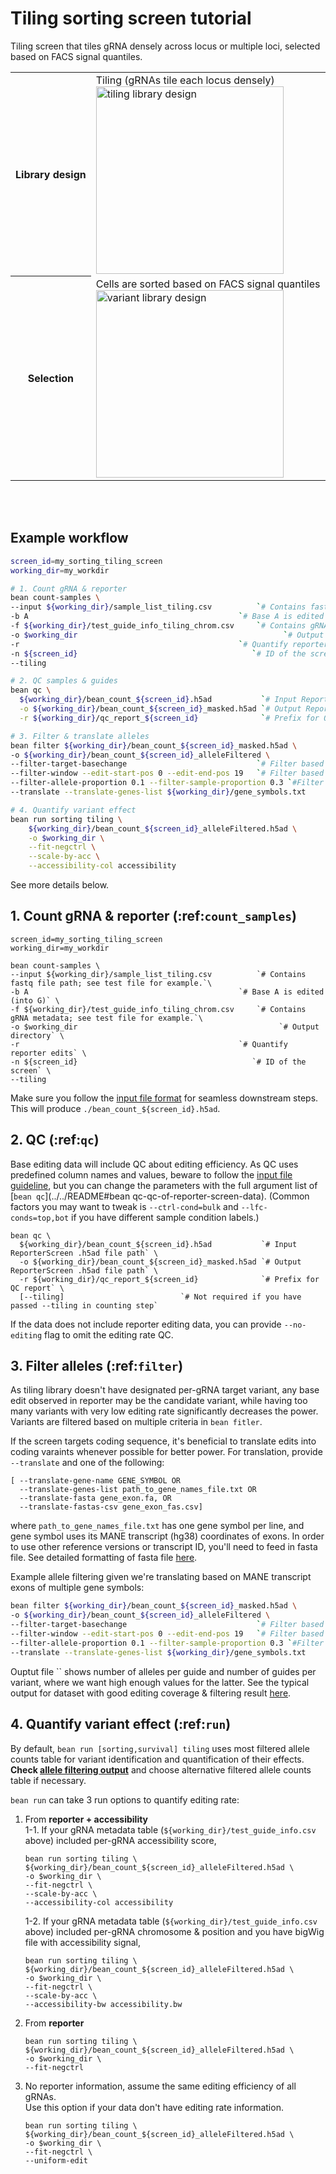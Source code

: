 # Tiling sorting screen tutorial
Tiling screen that tiles gRNA densely across locus or multiple loci, selected based on FACS signal quantiles.  

<table>
  <tr>
    <th>Library design</th>
    <td>Tiling (gRNAs tile each locus densely)   <br> <img src="/crispr-bean/assets/tiling.png" alt="tiling library design" width="300"/> </td>
  </tr>
  <tr>
    <th>Selection</th>
    <td>Cells are sorted based on FACS signal quantiles  <br>  <img src="/crispr-bean//crispr-bean/assets/sorting_bins@8x.png" alt="variant library design" width="300"/></td>
  </tr>
</table>

<br></br>

## Example workflow
```bash
screen_id=my_sorting_tiling_screen
working_dir=my_workdir

# 1. Count gRNA & reporter
bean count-samples \
--input ${working_dir}/sample_list_tiling.csv          `# Contains fastq file path; see test file for example.`\
-b A                                               `# Base A is edited (into G)` \
-f ${working_dir}/test_guide_info_tiling_chrom.csv     `# Contains gRNA metadata; see test file for example.`\
-o $working_dir                                              `# Output directory` \
-r                                                 `# Quantify reporter edits` \
-n ${screen_id}                                       `# ID of the screen` \
--tiling

# 2. QC samples & guides
bean qc \
  ${working_dir}/bean_count_${screen_id}.h5ad           `# Input ReporterScreen .h5ad file path` \
  -o ${working_dir}/bean_count_${screen_id}_masked.h5ad `# Output ReporterScreen .h5ad file path` \
  -r ${working_dir}/qc_report_${screen_id}              `# Prefix for QC report` \

# 3. Filter & translate alleles
bean filter ${working_dir}/bean_count_${screen_id}_masked.h5ad \
-o ${working_dir}/bean_count_${screen_id}_alleleFiltered \
--filter-target-basechange                             `# Filter based on intended base changes. If -b A was provided in bean count, filters for A>G edit. If -b C was provided, filters for C>T edit.`\
--filter-window --edit-start-pos 0 --edit-end-pos 19   `# Filter based on editing window in spacer position within reporter.`\
--filter-allele-proportion 0.1 --filter-sample-proportion 0.3 `#Filter based on allele proportion larger than 0.1 in at least 0.3 (30%) of the control samples.` \
--translate --translate-genes-list ${working_dir}/gene_symbols.txt

# 4. Quantify variant effect
bean run sorting tiling \
    ${working_dir}/bean_count_${screen_id}_alleleFiltered.h5ad \
    -o $working_dir \
    --fit-negctrl \
    --scale-by-acc \
    --accessibility-col accessibility
```
See more details below.

## 1. Count gRNA & reporter (:ref:`count_samples`)
```
screen_id=my_sorting_tiling_screen
working_dir=my_workdir

bean count-samples \
--input ${working_dir}/sample_list_tiling.csv          `# Contains fastq file path; see test file for example.`\
-b A                                               `# Base A is edited (into G)` \
-f ${working_dir}/test_guide_info_tiling_chrom.csv     `# Contains gRNA metadata; see test file for example.`\
-o $working_dir                                             `# Output directory` \
-r                                                 `# Quantify reporter edits` \
-n ${screen_id}                                       `# ID of the screen` \
--tiling
```
Make sure you follow the [input file format](../../README#input-file-format) for seamless downstream steps. This will produce `./bean_count_${screen_id}.h5ad`. 

## 2. QC (:ref:`qc`)
Base editing data will include QC about editing efficiency. As QC uses predefined column names and values, beware to follow the [input file guideline](../../README#input-file-format), but you can change the parameters with the full argument list of [`bean qc`](../../README#bean qc-qc-of-reporter-screen-data). (Common factors you may want to tweak is `--ctrl-cond=bulk` and `--lfc-conds=top,bot` if you have different sample condition labels.)
```
bean qc \
  ${working_dir}/bean_count_${screen_id}.h5ad           `# Input ReporterScreen .h5ad file path` \
  -o ${working_dir}/bean_count_${screen_id}_masked.h5ad `# Output ReporterScreen .h5ad file path` \
  -r ${working_dir}/qc_report_${screen_id}              `# Prefix for QC report` \
  [--tiling]                          `# Not required if you have passed --tiling in counting step`
```



If the data does not include reporter editing data, you can provide `--no-editing` flag to omit the editing rate QC.

## 3. Filter alleles (:ref:`filter`)
As tiling library doesn't have designated per-gRNA target variant, any base edit observed in reporter may be the candidate variant, while having too many variants with very low editing rate significantly decreases the power. Variants are filtered based on multiple criteria in `bean fitler`.  

If the screen targets coding sequence, it's beneficial to translate edits into coding varaints whenever possible for better power. For translation, provide `--translate` and one of the following:
```
[ --translate-gene-name GENE_SYMBOL OR
  --translate-genes-list path_to_gene_names_file.txt OR
  --translate-fasta gene_exon.fa, OR
  --translate-fastas-csv gene_exon_fas.csv]
```
where `path_to_gene_names_file.txt` has one gene symbol per line, and gene symbol uses its MANE transcript (hg38) coordinates of exons. In order to use other reference versions or transcript ID, you'll need to feed in fasta file. See detailed formatting of fasta file [here](../../README#translating-alleles).

Example allele filtering given we're translating based on MANE transcript exons of multiple gene symbols:

```bash
bean filter ${working_dir}/bean_count_${screen_id}_masked.h5ad \
-o ${working_dir}/bean_count_${screen_id}_alleleFiltered \
--filter-target-basechange                             `# Filter based on intended base changes. If -b A was provided in bean count, filters for A>G edit. If -b C was provided, filters for C>T edit.`\
--filter-window --edit-start-pos 0 --edit-end-pos 19   `# Filter based on editing window in spacer position within reporter.`\
--filter-allele-proportion 0.1 --filter-sample-proportion 0.3 `#Filter based on allele proportion larger than 0.1 in at least 0.3 (30%) of the control samples.` \
--translate --translate-genes-list ${working_dir}/gene_symbols.txt
```

Ouptut file `` shows number of alleles per guide and number of guides per variant, where we want high enough values for the latter. See the typical output for dataset with good editing coverage & filtering result [here](../example_filtering_ouptut/).

## 4. Quantify variant effect (:ref:`run`)
By default, `bean run [sorting,survival] tiling` uses most filtered allele counts table for variant identification and quantification of their effects. **Check [allele filtering output](../example_filtering_ouptut/)** and choose alternative filtered allele counts table if necessary.   

`bean run` can take 3 run options to quantify editing rate:  
1. From **reporter + accessibility**  
    1-1. If your gRNA metadata table (`${working_dir}/test_guide_info.csv` above) included per-gRNA accessibility score, 
    ```
    bean run sorting tiling \
    ${working_dir}/bean_count_${screen_id}_alleleFiltered.h5ad \
    -o $working_dir \
    --fit-negctrl \
    --scale-by-acc \
    --accessibility-col accessibility
    ```
    1-2. If your gRNA metadata table (`${working_dir}/test_guide_info.csv` above) included per-gRNA chromosome & position and you have bigWig file with accessibility signal, 
    ```
    bean run sorting tiling \
    ${working_dir}/bean_count_${screen_id}_alleleFiltered.h5ad \
    -o $working_dir \
    --fit-negctrl \
    --scale-by-acc \
    --accessibility-bw accessibility.bw
    ```

2. From **reporter**
    ```
    bean run sorting tiling \
    ${working_dir}/bean_count_${screen_id}_alleleFiltered.h5ad \
    -o $working_dir \
    --fit-negctrl 
    ```
3. No reporter information, assume the same editing efficiency of all gRNAs.  
    Use this option if your data don't have editing rate information.
    ```
    bean run sorting tiling \
    ${working_dir}/bean_count_${screen_id}_alleleFiltered.h5ad \
    -o $working_dir \
    --fit-negctrl \
    --uniform-edit
    ```